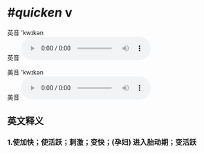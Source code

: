 # ***\#quicken*** v
英音 'kwɪkən  
英音
<audio src="./media/quicken1_AAC.aac" controls="controls"></audio>

美音 'kwɪkən  
美音
<audio src="./media/quicken2_AAC.aac" controls="controls"></audio>



  

英文释义
---
### 1.**使加快；使活跃；刺激；变快；(孕妇) 进入胎动期；变活跃**  


